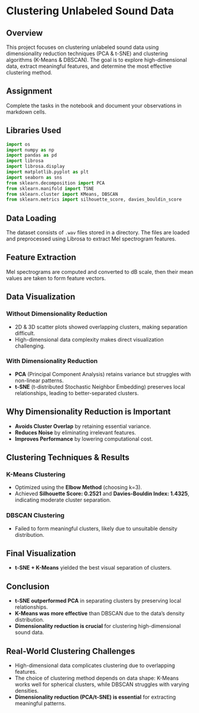 # Clustering Unlabeled Sound Data

## Overview

This project focuses on clustering unlabeled sound data using dimensionality reduction techniques (PCA & t-SNE) and clustering algorithms (K-Means & DBSCAN). The goal is to explore high-dimensional data, extract meaningful features, and determine the most effective clustering method.

## Assignment

Complete the tasks in the notebook and document your observations in markdown cells.

## Libraries Used

```python
import os
import numpy as np
import pandas as pd
import librosa
import librosa.display
import matplotlib.pyplot as plt
import seaborn as sns
from sklearn.decomposition import PCA
from sklearn.manifold import TSNE
from sklearn.cluster import KMeans, DBSCAN
from sklearn.metrics import silhouette_score, davies_bouldin_score
```

## Data Loading

The dataset consists of `.wav` files stored in a directory. The files are loaded and preprocessed using Librosa to extract Mel spectrogram features.

## Feature Extraction

Mel spectrograms are computed and converted to dB scale, then their mean values are taken to form feature vectors.

## Data Visualization

### Without Dimensionality Reduction

- 2D & 3D scatter plots showed overlapping clusters, making separation difficult.
- High-dimensional data complexity makes direct visualization challenging.

### With Dimensionality Reduction

- **PCA** (Principal Component Analysis) retains variance but struggles with non-linear patterns.
- **t-SNE** (t-distributed Stochastic Neighbor Embedding) preserves local relationships, leading to better-separated clusters.

## Why Dimensionality Reduction is Important

- **Avoids Cluster Overlap** by retaining essential variance.
- **Reduces Noise** by eliminating irrelevant features.
- **Improves Performance** by lowering computational cost.

## Clustering Techniques & Results

### **K-Means Clustering**

- Optimized using the **Elbow Method** (choosing k=3).
- Achieved **Silhouette Score: 0.2521** and **Davies-Bouldin Index: 1.4325**, indicating moderate cluster separation.

### **DBSCAN Clustering**

- Failed to form meaningful clusters, likely due to unsuitable density distribution.

## Final Visualization

- **t-SNE + K-Means** yielded the best visual separation of clusters.

## Conclusion

- **t-SNE outperformed PCA** in separating clusters by preserving local relationships.
- **K-Means was more effective** than DBSCAN due to the data’s density distribution.
- **Dimensionality reduction is crucial** for clustering high-dimensional sound data.

## Real-World Clustering Challenges

- High-dimensional data complicates clustering due to overlapping features.
- The choice of clustering method depends on data shape: K-Means works well for spherical clusters, while DBSCAN struggles with varying densities.
- **Dimensionality reduction (PCA/t-SNE) is essential** for extracting meaningful patterns.

